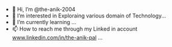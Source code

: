 - 👋 Hi, I’m @the-anik-2004
- 👀 I’m interested in Exploraing various domain of Technology...
- 🌱 I’m currently learning ...
- 📫 How to reach me through my Linked in account www.linkedin.com/in/the-anik-pal
...

<!---
the-anik-2004/the-anik-2004 is a ✨ special ✨ repository because its `README.md` (this file) appears on your GitHub profile.
You can click the Preview link to take a look at your changes.
--->
